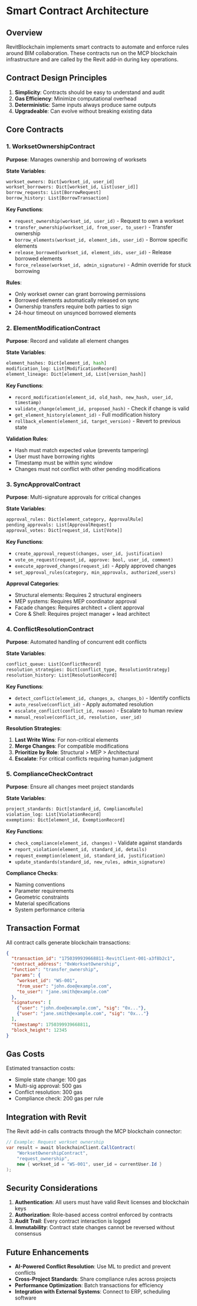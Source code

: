 # Smart Contract Architecture

## Overview

RevitBlockchain implements smart contracts to automate and enforce rules around BIM collaboration. These contracts run on the MCP blockchain infrastructure and are called by the Revit add-in during key operations.

## Contract Design Principles

1. **Simplicity**: Contracts should be easy to understand and audit
2. **Gas Efficiency**: Minimize computational overhead
3. **Deterministic**: Same inputs always produce same outputs
4. **Upgradeable**: Can evolve without breaking existing data

## Core Contracts

### 1. WorksetOwnershipContract

**Purpose**: Manages ownership and borrowing of worksets

**State Variables**:
```python
workset_owners: Dict[workset_id, user_id]
workset_borrowers: Dict[workset_id, List[user_id]]
borrow_requests: List[BorrowRequest]
borrow_history: List[BorrowTransaction]
```

**Key Functions**:
- `request_ownership(workset_id, user_id)` - Request to own a workset
- `transfer_ownership(workset_id, from_user, to_user)` - Transfer ownership
- `borrow_elements(workset_id, element_ids, user_id)` - Borrow specific elements
- `release_borrowed(workset_id, element_ids, user_id)` - Release borrowed elements
- `force_release(workset_id, admin_signature)` - Admin override for stuck borrowing

**Rules**:
- Only workset owner can grant borrowing permissions
- Borrowed elements automatically released on sync
- Ownership transfers require both parties to sign
- 24-hour timeout on unsynced borrowed elements

### 2. ElementModificationContract

**Purpose**: Record and validate all element changes

**State Variables**:
```python
element_hashes: Dict[element_id, hash]
modification_log: List[ModificationRecord]
element_lineage: Dict[element_id, List[version_hash]]
```

**Key Functions**:
- `record_modification(element_id, old_hash, new_hash, user_id, timestamp)`
- `validate_change(element_id, proposed_hash)` - Check if change is valid
- `get_element_history(element_id)` - Full modification history
- `rollback_element(element_id, target_version)` - Revert to previous state

**Validation Rules**:
- Hash must match expected value (prevents tampering)
- User must have borrowing rights
- Timestamp must be within sync window
- Changes must not conflict with other pending modifications

### 3. SyncApprovalContract

**Purpose**: Multi-signature approvals for critical changes

**State Variables**:
```python
approval_rules: Dict[element_category, ApprovalRule]
pending_approvals: List[ApprovalRequest]
approval_votes: Dict[request_id, List[Vote]]
```

**Key Functions**:
- `create_approval_request(changes, user_id, justification)`
- `vote_on_request(request_id, approve: bool, user_id, comment)`
- `execute_approved_changes(request_id)` - Apply approved changes
- `set_approval_rules(category, min_approvals, authorized_users)`

**Approval Categories**:
- Structural elements: Requires 2 structural engineers
- MEP systems: Requires MEP coordinator approval
- Facade changes: Requires architect + client approval
- Core & Shell: Requires project manager + lead architect

### 4. ConflictResolutionContract

**Purpose**: Automated handling of concurrent edit conflicts

**State Variables**:
```python
conflict_queue: List[ConflictRecord]
resolution_strategies: Dict[conflict_type, ResolutionStrategy]
resolution_history: List[ResolutionRecord]
```

**Key Functions**:
- `detect_conflict(element_id, changes_a, changes_b)` - Identify conflicts
- `auto_resolve(conflict_id)` - Apply automated resolution
- `escalate_conflict(conflict_id, reason)` - Escalate to human review
- `manual_resolve(conflict_id, resolution, user_id)`

**Resolution Strategies**:
1. **Last Write Wins**: For non-critical elements
2. **Merge Changes**: For compatible modifications
3. **Prioritize by Role**: Structural > MEP > Architectural
4. **Escalate**: For critical conflicts requiring human judgment

### 5. ComplianceCheckContract

**Purpose**: Ensure all changes meet project standards

**State Variables**:
```python
project_standards: Dict[standard_id, ComplianceRule]
violation_log: List[ViolationRecord]
exemptions: Dict[element_id, ExemptionRecord]
```

**Key Functions**:
- `check_compliance(element_id, changes)` - Validate against standards
- `report_violation(element_id, standard_id, details)`
- `request_exemption(element_id, standard_id, justification)`
- `update_standards(standard_id, new_rules, admin_signature)`

**Compliance Checks**:
- Naming conventions
- Parameter requirements
- Geometric constraints
- Material specifications
- System performance criteria

## Transaction Format

All contract calls generate blockchain transactions:

```json
{
  "transaction_id": "1750399939668811-RevitClient-001-a3f8b2c1",
  "contract_address": "0xWorksetOwnership",
  "function": "transfer_ownership",
  "params": {
    "workset_id": "WS-001",
    "from_user": "john.doe@example.com",
    "to_user": "jane.smith@example.com"
  },
  "signatures": [
    {"user": "john.doe@example.com", "sig": "0x..."},
    {"user": "jane.smith@example.com", "sig": "0x..."}
  ],
  "timestamp": 1750399939668811,
  "block_height": 12345
}
```

## Gas Costs

Estimated transaction costs:
- Simple state change: 100 gas
- Multi-sig approval: 500 gas
- Conflict resolution: 300 gas
- Compliance check: 200 gas per rule

## Integration with Revit

The Revit add-in calls contracts through the MCP blockchain connector:

```csharp
// Example: Request workset ownership
var result = await blockchainClient.CallContract(
    "WorksetOwnershipContract",
    "request_ownership",
    new { workset_id = "WS-001", user_id = currentUser.Id }
);
```

## Security Considerations

1. **Authentication**: All users must have valid Revit licenses and blockchain keys
2. **Authorization**: Role-based access control enforced by contracts
3. **Audit Trail**: Every contract interaction is logged
4. **Immutability**: Contract state changes cannot be reversed without consensus

## Future Enhancements

- **AI-Powered Conflict Resolution**: Use ML to predict and prevent conflicts
- **Cross-Project Standards**: Share compliance rules across projects
- **Performance Optimization**: Batch transactions for efficiency
- **Integration with External Systems**: Connect to ERP, scheduling software
